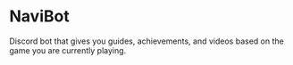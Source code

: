 # NaviBot
Discord bot that gives you  guides, achievements, and videos based on the game you are currently playing.

